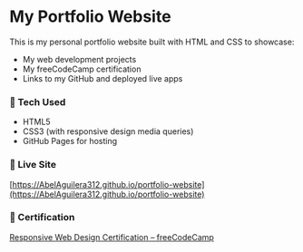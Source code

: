 # My Portfolio Website

This is my personal portfolio website built with HTML and CSS to showcase:

- My web development projects
- My freeCodeCamp certification
- Links to my GitHub and deployed live apps

### 🧠 Tech Used
- HTML5
- CSS3 (with responsive design media queries)
- GitHub Pages for hosting

### 📡 Live Site
[https://AbelAguilera312.github.io/portfolio-website](https://AbelAguilera312.github.io/portfolio-website)

### 📄 Certification
[Responsive Web Design Certification – freeCodeCamp](https://www.freecodecamp.org/certification/Aagui0312/responsive-web-design)

